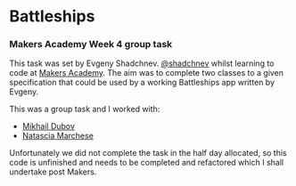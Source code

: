 Battleships
===========

### Makers Academy Week 4 group task

This task was set by Evgeny Shadchnev. 
[@shadchnev](http://twitter.com/shadchnev) whilst learning to code at
[Makers Academy](http://www.makersacademy.com). The aim was to complete two
classes to a given specification that could be used by a working Battleships
app written by Evgeny.

This was a group task and I worked with:
  - [Mikhail Dubov](https://github.com/duboff)
  - [Natascia Marchese](https://github.com/itsmurasaki)

Unfortunately we did not complete the task in the half day allocated, so this
code is unfinished and needs to be completed and refactored which I shall undertake
post Makers.
